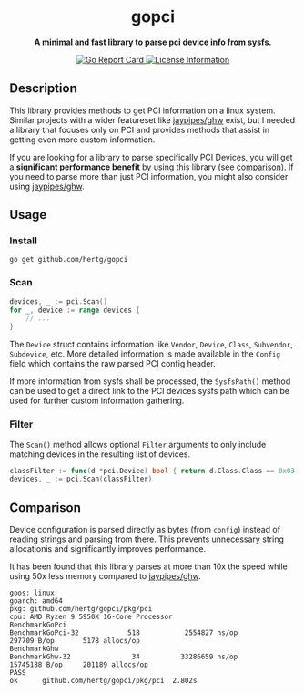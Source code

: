 
<div align="center">
  <h1><strong>gopci</strong></h1>
  <p>
		<strong>A minimal and fast library to parse pci device info from sysfs.</strong>
  </p>
  <p>
    <a href="https://goreportcard.com/report/github.com/hertg/gopci">
      <img alt="Go Report Card" src="https://goreportcard.com/badge/github.com/hertg/gopci" />
    </a>
    <a href="#">
			<img alt="License Information" src="https://img.shields.io/github/license/hertg/go-pciids">
    </a>
  </p>
</div>

## Description

This library provides methods to get PCI information on a linux system.
Similar projects with a wider featureset like [jaypipes/ghw](https://github.com/jaypipes/ghw) exist,
but I needed a library that focuses only on PCI and provides methods that
assist in getting even more custom information.

If you are looking for a library to parse specifically PCI Devices,
you will get a **significant performance benefit** by using this library (see [comparison](#Comparison)). If you need
to parse more than just PCI information, you might also consider using [jaypipes/ghw](https://github.com/jaypipes/ghw).

## Usage

### Install
```shell
go get github.com/hertg/gopci
```

### Scan
```go
devices, _ := pci.Scan()
for _, device := range devices {
	// ...
}
```

The `Device` struct contains information like `Vendor`, `Device`, `Class`, `Subvendor`, `Subdevice`, etc.
More detailed information is made available in the `Config` field which contains the raw parsed PCI config header.

If more information from sysfs shall be processed, the `SysfsPath()` method can be used
to get a direct link to the PCI devices sysfs path which can be used for further custom information gathering.

### Filter
The `Scan()` method allows optional `Filter` arguments to only include matching
devices in the resulting list of devices.

```go
classFilter := func(d *pci.Device) bool { return d.Class.Class == 0x03 }
devices, _ := pci.Scan(classFilter)
```

## Comparison

Device configuration is parsed directly as bytes (from `config`) instead of
reading strings and parsing from there. This prevents unnecessary string
allocationis and significantly improves performance.

It has been found that this library parses at more
than 10x the speed while using 50x less memory compared to
[jaypipes/ghw](https://github.com/jaypipes/ghw).

```text
goos: linux
goarch: amd64
pkg: github.com/hertg/gopci/pkg/pci
cpu: AMD Ryzen 9 5950X 16-Core Processor
BenchmarkGoPci
BenchmarkGoPci-32            518           2554827 ns/op          297709 B/op       5178 allocs/op
BenchmarkGhw
BenchmarkGhw-32               34          33286659 ns/op        15745188 B/op     201189 allocs/op
PASS
ok      github.com/hertg/gopci/pkg/pci  2.802s
```

